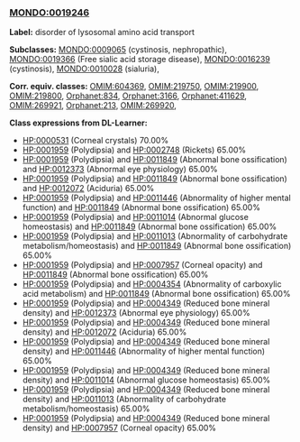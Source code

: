 
### [MONDO:0019246](http://purl.obolibrary.org/obo/MONDO_0019246)
**Label:** disorder of lysosomal amino acid transport

**Subclasses:** [MONDO:0009065](http://purl.obolibrary.org/obo/MONDO_0009065) (cystinosis, nephropathic), [MONDO:0019366](http://purl.obolibrary.org/obo/MONDO_0019366) (Free sialic acid storage disease), [MONDO:0016239](http://purl.obolibrary.org/obo/MONDO_0016239) (cystinosis), [MONDO:0010028](http://purl.obolibrary.org/obo/MONDO_0010028) (sialuria), 

**Corr. equiv. classes:** [OMIM:604369](http://purl.obolibrary.org/obo/OMIM_604369), [OMIM:219750](http://purl.obolibrary.org/obo/OMIM_219750), [OMIM:219900](http://purl.obolibrary.org/obo/OMIM_219900), [OMIM:219800](http://purl.obolibrary.org/obo/OMIM_219800), [Orphanet:834](http://www.orpha.net/ORDO/Orphanet_834), [Orphanet:3166](http://www.orpha.net/ORDO/Orphanet_3166), [Orphanet:411629](http://www.orpha.net/ORDO/Orphanet_411629), [OMIM:269921](http://purl.obolibrary.org/obo/OMIM_269921), [Orphanet:213](http://www.orpha.net/ORDO/Orphanet_213), [OMIM:269920](http://purl.obolibrary.org/obo/OMIM_269920), 

**Class expressions from DL-Learner:**

- [HP:0000531](http://purl.obolibrary.org/obo/HP_0000531) (Corneal crystals) 70.00%
- [HP:0001959](http://purl.obolibrary.org/obo/HP_0001959) (Polydipsia) and [HP:0002748](http://purl.obolibrary.org/obo/HP_0002748) (Rickets) 65.00%
- [HP:0001959](http://purl.obolibrary.org/obo/HP_0001959) (Polydipsia) and [HP:0011849](http://purl.obolibrary.org/obo/HP_0011849) (Abnormal bone ossification) and [HP:0012373](http://purl.obolibrary.org/obo/HP_0012373) (Abnormal eye physiology) 65.00%
- [HP:0001959](http://purl.obolibrary.org/obo/HP_0001959) (Polydipsia) and [HP:0011849](http://purl.obolibrary.org/obo/HP_0011849) (Abnormal bone ossification) and [HP:0012072](http://purl.obolibrary.org/obo/HP_0012072) (Aciduria) 65.00%
- [HP:0001959](http://purl.obolibrary.org/obo/HP_0001959) (Polydipsia) and [HP:0011446](http://purl.obolibrary.org/obo/HP_0011446) (Abnormality of higher mental function) and [HP:0011849](http://purl.obolibrary.org/obo/HP_0011849) (Abnormal bone ossification) 65.00%
- [HP:0001959](http://purl.obolibrary.org/obo/HP_0001959) (Polydipsia) and [HP:0011014](http://purl.obolibrary.org/obo/HP_0011014) (Abnormal glucose homeostasis) and [HP:0011849](http://purl.obolibrary.org/obo/HP_0011849) (Abnormal bone ossification) 65.00%
- [HP:0001959](http://purl.obolibrary.org/obo/HP_0001959) (Polydipsia) and [HP:0011013](http://purl.obolibrary.org/obo/HP_0011013) (Abnormality of carbohydrate metabolism/homeostasis) and [HP:0011849](http://purl.obolibrary.org/obo/HP_0011849) (Abnormal bone ossification) 65.00%
- [HP:0001959](http://purl.obolibrary.org/obo/HP_0001959) (Polydipsia) and [HP:0007957](http://purl.obolibrary.org/obo/HP_0007957) (Corneal opacity) and [HP:0011849](http://purl.obolibrary.org/obo/HP_0011849) (Abnormal bone ossification) 65.00%
- [HP:0001959](http://purl.obolibrary.org/obo/HP_0001959) (Polydipsia) and [HP:0004354](http://purl.obolibrary.org/obo/HP_0004354) (Abnormality of carboxylic acid metabolism) and [HP:0011849](http://purl.obolibrary.org/obo/HP_0011849) (Abnormal bone ossification) 65.00%
- [HP:0001959](http://purl.obolibrary.org/obo/HP_0001959) (Polydipsia) and [HP:0004349](http://purl.obolibrary.org/obo/HP_0004349) (Reduced bone mineral density) and [HP:0012373](http://purl.obolibrary.org/obo/HP_0012373) (Abnormal eye physiology) 65.00%
- [HP:0001959](http://purl.obolibrary.org/obo/HP_0001959) (Polydipsia) and [HP:0004349](http://purl.obolibrary.org/obo/HP_0004349) (Reduced bone mineral density) and [HP:0012072](http://purl.obolibrary.org/obo/HP_0012072) (Aciduria) 65.00%
- [HP:0001959](http://purl.obolibrary.org/obo/HP_0001959) (Polydipsia) and [HP:0004349](http://purl.obolibrary.org/obo/HP_0004349) (Reduced bone mineral density) and [HP:0011446](http://purl.obolibrary.org/obo/HP_0011446) (Abnormality of higher mental function) 65.00%
- [HP:0001959](http://purl.obolibrary.org/obo/HP_0001959) (Polydipsia) and [HP:0004349](http://purl.obolibrary.org/obo/HP_0004349) (Reduced bone mineral density) and [HP:0011014](http://purl.obolibrary.org/obo/HP_0011014) (Abnormal glucose homeostasis) 65.00%
- [HP:0001959](http://purl.obolibrary.org/obo/HP_0001959) (Polydipsia) and [HP:0004349](http://purl.obolibrary.org/obo/HP_0004349) (Reduced bone mineral density) and [HP:0011013](http://purl.obolibrary.org/obo/HP_0011013) (Abnormality of carbohydrate metabolism/homeostasis) 65.00%
- [HP:0001959](http://purl.obolibrary.org/obo/HP_0001959) (Polydipsia) and [HP:0004349](http://purl.obolibrary.org/obo/HP_0004349) (Reduced bone mineral density) and [HP:0007957](http://purl.obolibrary.org/obo/HP_0007957) (Corneal opacity) 65.00%


